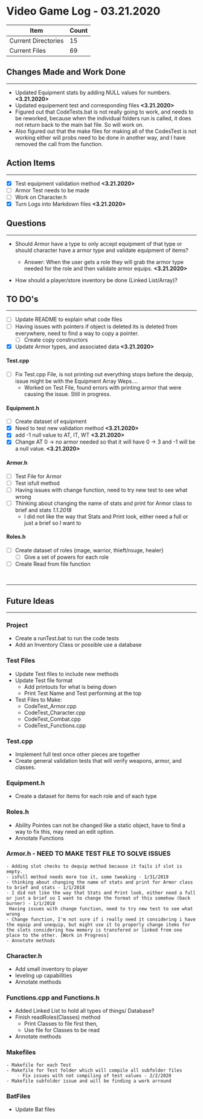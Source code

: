 # Video Game Log - 03.21.2020

<!-- Update Table with Current File Count -->
Item | Count
---|--
| Current Directories | 15
| Current Files | 69

## Changes Made and Work Done
------------------------------
- Updated Equipment stats by adding NULL values for numbers. __<3.21.2020>__
- Updated equipement test and corresponding files __<3.21.2020>__
- Figured out that CodeTests.bat is not really going to work, and needs to be reworked, because when the individual folders run is called, it does not return back to the main bat file. So will work on.
- Also figured out that the make files for making all of the CodesTest is not working either will probs need to be done in another way,
and I have removed the call from the function.

## Action Items
----------------
- [x] Test equipment validation method __<3.21.2020>__
- [ ] Armor Test needs to be made
- [ ] Work on Character.h
- [x] Turn Logs into Markdown files __<3.21.2020>__

## Questions
------------
- Should Armor have a type to only accept equipment of that type or should character have a armor type and validate equipment of items?
   - Answer: When the user gets a role they will grab the armor type needed for the role and then validate armor equips. __<3.21.2020>__

- How should a player/store inventory be done (Linked List/Array)?

## TO DO's
-----------
- [ ] Update README to explain what code files
- [ ] Having issues with pointers if object is deleted its is deleted from everywhere, need to find a way to copy a pointer. 
  - [ ] Create copy constructors
- [x] Update Armor types, and associated data __<3.21.2020>__

#### Test.cpp
- [ ] Fix Test.cpp File, is not printing out everything stops before the dequip, issue might be with the Equipment Array Weps....
    - Worked on Test File, found errors with printing armor that were causing the issue. Still in progress.

#### Equipment.h
- [ ] Create dataset of equipment
- [x] Need to test new validation method __<3.21.2020>__
- [x] add -1 null value to AT, IT, WT __<3.21.2020>__
- [x] Change AT 0 -> no armor needed so that it will have 0 -> 3 and -1 will be a null value. __<3.21.2020>__

#### Armor.h
- [ ]  Test File for Armor
  - [ ]  Test isfull method
- [ ] Having issues with change function, need to try new test to see what wrong
- [ ] Thinking about changing the name of stats and print for Armor class to brief and stats _1.1.2018_
  - I did not like the way that Stats and Print look, either need a full or just a brief so I want to

#### Roles.h
- [ ] Create dataset of roles {mage, warrior, thieft/rouge, healer}
  - [ ] Give a set of powers for each role
- [ ] Create Read from file function

<br />

---
## Future Ideas 
---
### Project
- Create a runTest.bat to run the code tests 
- Add an Inventory Class or possible use a database

### Test Files
- Update Test files to include new methods
- Update Test file format
  - Add printouts for what is being down
  - Print Test Name and Test performing at the top
- Test Files to Make:
  - CodeTest_Armor.cpp
  -  CodeTest_Character.cpp
  - CodeTest_Combat.cpp
  - CodeTest_Functions.cpp

### Test.cpp
- Implement full test once other pieces are together
- Create general validation tests that will verify weapons, armor, and classes.

### Equipment.h
- Create a dataset for items for each role and of each type

### Roles.h
- Ability Pointes can not be changed like a static object, have to find a way to fix this, may need an edit option.
- Annotate Functions

### Armor.h - NEED TO MAKE TEST FILE TO SOLVE ISSUES
    - Adding slot checks to dequip method because it fails if slot is empty.
    - isFull method needs more too it, some tweaking - 1/31/2019
    - thinking about changing the name of stats and print for Armor class to brief and stats - 1/1/2018
	- I did not like the way that Stats and Print look, either need a full or just a brief so I want to change the format of this somehow (back burner) - 1/1/2018
	 Having issues with change function, need to try new test to see what wrong
    - Change function, I'm not sure if i really need it considering i have the equip and unequip, but might use it to properly change items for the slots considering how memory is transfered or linked from one place to the other. [Work in Progress]
	- Annotate methods

### Character.h
- Add small inventory to player
- leveling up capabilities
- Annotate methods

### Functions.cpp and Functions.h
- Added Linked List to hold all types of things/ Database?
- Finish readRoles(Classes) method
  - Print Classes to file first then,
  - Use file for Classes to be read 
- Annotate methods

### Makefiles
	- Makefile for each Test
	- Makefile for Test folder which will compile all subfolder files
		- Fix issues with not compiling of test values - 2/2/2020
	- Makefile subfolder issue and will be finding a work arround

### BatFiles
- Update Bat files
